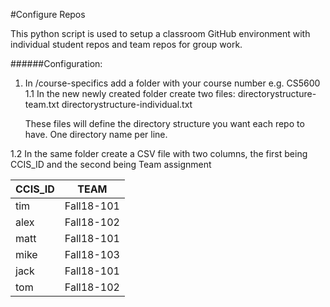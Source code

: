 
#Configure Repos


This python script is used to setup a classroom GitHub environment with individual student repos and team repos for group work.

######Configuration: 

1.  In /course-specifics add a folder with your course number e.g. CS5600 
1.1 In the new newly created folder create two files: 
    directorystructure-team.txt
    directorystructure-individual.txt
   
    These files will define the directory structure you want each repo to have. One directory name per line. 
    
1.2 In the same folder create a CSV file with two columns, the first being CCIS_ID and the second being Team assignment 

| CCIS_ID  | TEAM |
| ------------- | ------------- |
| tim  | Fall18-101  |
| alex  | Fall18-102  |
| matt  | Fall18-101  |
| mike  | Fall18-103  |
| jack  | Fall18-101  |
| tom  | Fall18-102  |
